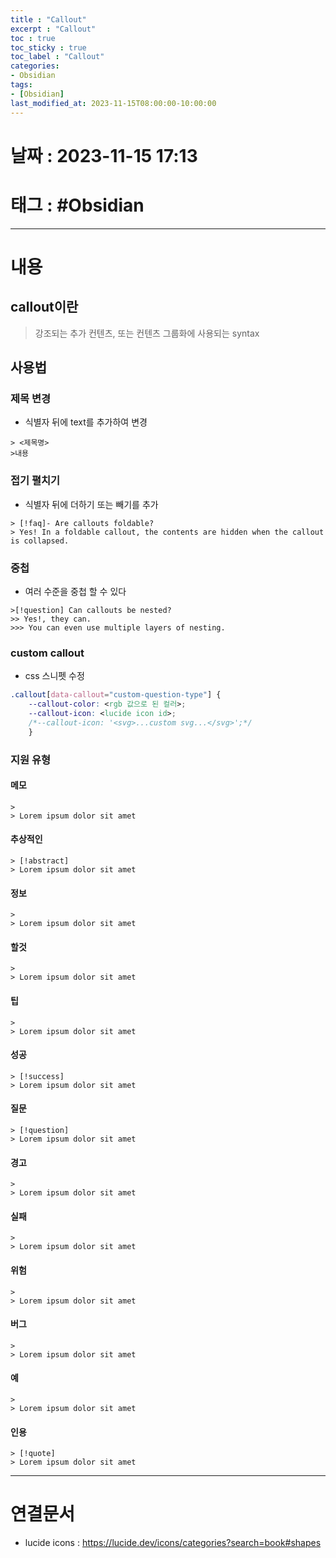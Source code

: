 ```yaml
---
title : "Callout"
excerpt : "Callout"
toc : true
toc_sticky : true
toc_label : "Callout"
categories:
- Obsidian
tags:
- [Obsidian]
last_modified_at: 2023-11-15T08:00:00-10:00:00
---
```


# 날짜 : 2023-11-15 17:13

# 태그 : #Obsidian 
---

# 내용

## callout이란
>
>강조되는 추가 컨텐츠, 또는 컨텐츠 그룹화에 사용되는 syntax

## 사용법

### 제목 변경
- 식별자 뒤에 text를 추가하여 변경
```
> <제목명>
>내용

```

### 접기 펼치기
- 식별자 뒤에 더하기 또는 빼기를 추가
```
> [!faq]- Are callouts foldable?
> Yes! In a foldable callout, the contents are hidden when the callout is collapsed.

```

### 중첩
- 여러 수준을 중첩 할 수 있다
```
>[!question] Can callouts be nested? 
>> Yes!, they can. 
>>> You can even use multiple layers of nesting.

```

### custom callout
- css 스니펫 수정

```css
.callout[data-callout="custom-question-type"] { 
	--callout-color: <rgb 값으로 된 컬러>;
	--callout-icon: <lucide icon id>; 
	/*--callout-icon: '<svg>...custom svg...</svg>';*/
	}
```

### 지원 유형

#### 메모
```
> 
> Lorem ipsum dolor sit amet

```

#### 추상적인
```
> [!abstract] 
> Lorem ipsum dolor sit amet

```

#### 정보
```
> 
> Lorem ipsum dolor sit amet

```

#### 할것
```
> 
> Lorem ipsum dolor sit amet

```

#### 팁
```
> 
> Lorem ipsum dolor sit amet

```

#### 성공
```
> [!success] 
> Lorem ipsum dolor sit amet

```

#### 질문
```
> [!question]
> Lorem ipsum dolor sit amet

```

#### 경고
```
> 
> Lorem ipsum dolor sit amet

```

#### 실패
```
> 
> Lorem ipsum dolor sit amet

```

#### 위험
```
> 
> Lorem ipsum dolor sit amet

```

#### 버그
```
> 
> Lorem ipsum dolor sit amet

```

#### 예
```
> 
> Lorem ipsum dolor sit amet

```

#### 인용
```
> [!quote] 
> Lorem ipsum dolor sit amet

```

---

# 연결문서
- lucide icons : https://lucide.dev/icons/categories?search=book#shapes